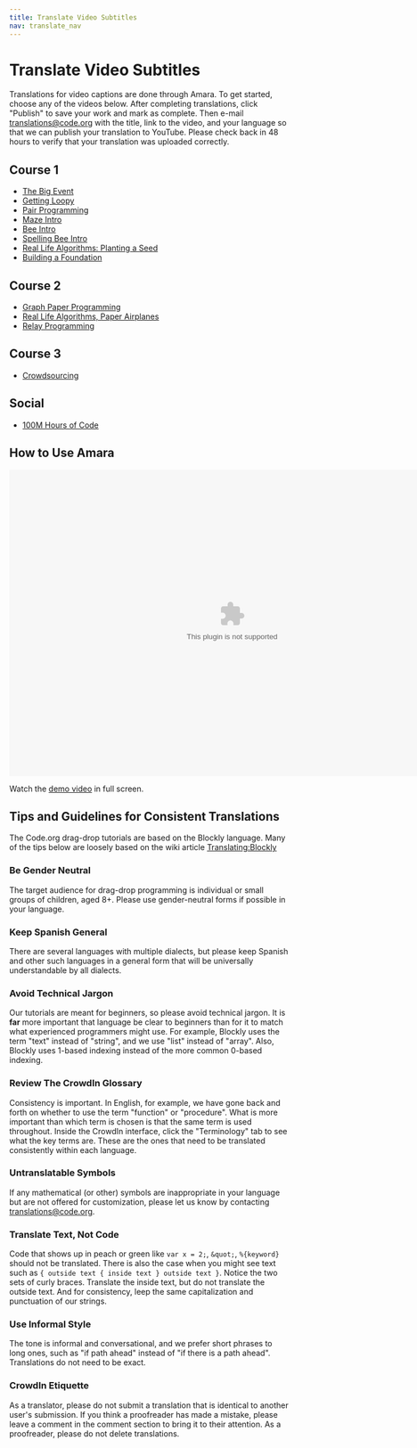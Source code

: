 ```yaml
---
title: Translate Video Subtitles
nav: translate_nav
---
```


# Translate Video Subtitles
Translations for video captions are done through Amara. To get started, choose any of the videos below. After completing translations, click "Publish" to save your work and mark as complete. Then e-mail translations@code.org with the title, link to the video, and your language so that we can publish your translation to YouTube. Please check back in 48 hours to verify that your translation was uploaded correctly.

## Course 1
* [The Big Event](https://www.amara.org/en/videos/tvzFUWGBWfW8/info/unplugged-the-big-event/)
* [Getting Loopy](https://www.amara.org/en/videos/8dwb0VbRQLw1/info/unplugged-getting-loopy/)
* [Pair Programming](https://www.amara.org/en/videos/yeaCmHtOwKYu/info/pair-programming/)
* [Maze Intro](https://www.amara.org/en/videos/w8eaxwpeOM1W/info/maze-intro-hd/)
* [Bee Intro](https://www.amara.org/en/videos/klc17f7H8umN/info/course-1-bee-level-intro/)
* [Spelling Bee Intro](https://www.amara.org/en/videos/tFzHrKgg62OD/info/course-1-spelling-bee-intro/)
* [Real Life Algorithms: Planting a Seed](https://www.amara.org/en/videos/Z0KUDgBuZz9J/info/real-life-algorithms-unplugged-activity-planting-a-seed/)
* [Building a Foundation](https://www.amara.org/en/videos/iXRXFh7e4936/info/unplugged-building-a-foundation/)


## Course 2
* [Graph Paper Programming](https://www.amara.org/en/videos/lIYrHyyg3Spi/info/unplugged-graph-paper-programming/)
* [Real Life Algorithms, Paper Airplanes](https://www.amara.org/en/videos/IokizxjOLao0/info/unplugged-real-life-algorithms-paper-airplanes/)
* [Relay Programming](https://www.amara.org/en/videos/PvACgvxSlXQ5/info/unplugged-relay-programming/)

## Course 3
* [Crowdsourcing](https://www.amara.org/en/videos/vYAtklKB56Cd/info/uplugged-crowdsourcing/)

## Social
* [100M Hours of Code](https://www.amara.org/en/videos/xQpx2un1e9zN/info/100m-hours-of-code/)

## How to Use Amara

<embed src="/files/amara.swf" width=800 height=550 />

Watch the [demo video](/files/amara.swf) in full screen.

## Tips and Guidelines for Consistent Translations
The Code.org drag-drop tutorials are based on the Blockly language. Many of the tips below are loosely based on the wiki article [Translating:Blockly](http://translatewiki.net/wiki/Translating:Blockly)

### Be Gender Neutral
The target audience for drag-drop programming is individual or small groups of children, aged 8+. Please use gender-neutral forms if possible in your language.

### Keep Spanish General
There are several languages with multiple dialects, but please keep Spanish and other such languages in a general form that will be universally understandable by all dialects.

### Avoid Technical Jargon
Our tutorials are meant for beginners, so please avoid technical jargon. It is **far** more important that language be clear to beginners than for it to match what experienced programmers might use. For example, Blockly uses the term "text" instead of "string", and we use "list" instead of "array". Also, Blockly uses 1-based indexing instead of the more common 0-based indexing.

### Review The CrowdIn Glossary
Consistency is important. In English, for example, we have gone back and forth on whether to use the term "function" or "procedure". What is more important than which term is chosen is that the same term is used throughout. Inside the CrowdIn interface, click the "Terminology" tab to see what the key terms are. These are the ones that need to be translated consistently within each language.

### Untranslatable Symbols
If any mathematical (or other) symbols are inappropriate in your language but are not offered for customization, please let us know by contacting translations@code.org.

### Translate Text, Not Code
Code that shows up in peach or green like `var x = 2;`, `&quot;`, `%{keyword}` should not be translated. There is also the case when you might see text such as `{ outside text { inside text } outside text }`. Notice the two sets of curly braces. Translate the inside text, but do not translate the outside text. And for consistency, leep the same capitalization and punctuation of our strings.

### Use Informal Style
The tone is informal and conversational, and we prefer short phrases to long ones, such as "if path ahead" instead of "if there is a path ahead". Translations do not need to be exact.

### CrowdIn Etiquette
As a translator, please do not submit a translation that is identical to another user's submission. If you think a proofreader has made a mistake, please leave a comment in the comment section to bring it to their attention. As a proofreader, please do not delete translations.
